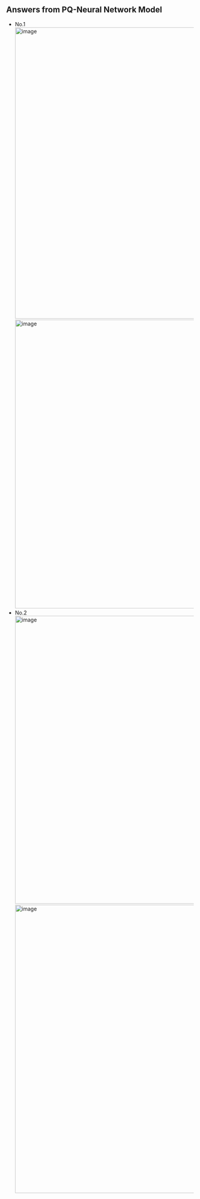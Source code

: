 ## Answers from PQ-Neural Network Model
- No.1
  <img width="782" alt="image" src="https://github.com/haomail/Advanced-ML/assets/141924190/cdc50738-8c30-4870-b1b3-d35d1b5c2eed">
  <img width="775" alt="image" src="https://github.com/haomail/Advanced-ML/assets/141924190/08af2aa5-5e7f-4285-b089-b521b67b215c">
- No.2
  <img width="773" alt="image" src="https://github.com/haomail/Advanced-ML/assets/141924190/66dbdf0f-baa2-44eb-9657-5b919336953a">
  <img width="774" alt="image" src="https://github.com/haomail/Advanced-ML/assets/141924190/c51847eb-c13d-4113-b14c-1fdced371073">

